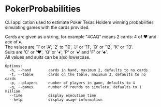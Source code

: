 # PokerProbabilities
CLI application used to estimate Poker Texas Holdem winning probabilities simulating games with the cards provided.


Cards are given as a string, for example "4CAQ" means 2 cards: 4 of ♥ and ace of ♦.<br/>
The values are '1' or 'A', '2' to '10', 'J' or '11', 'Q' or '12', 'K' or '13'.<br/>
Suits are 'C' or '♥', 'Q' or '♦', 'P' or '♠' and 'F' or '♣'.<br/>
All values and suits can be also lowercase.


```
Options:
  -h, --hand        cards in hand, maximum 2, defaults to no cards
  -t, --table       cards on the table, maximum 3, defaults to no cards
  -p, --players     number of players in game, defaults to 4
  -g, --games       number of rounds to simulate, defaults to 1 million
  --time            display execution time
  --help            display usage information
```
